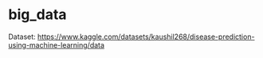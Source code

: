 # big_data
Dataset: https://www.kaggle.com/datasets/kaushil268/disease-prediction-using-machine-learning/data
